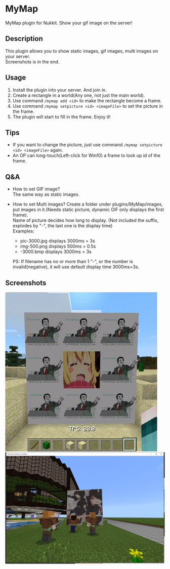 # MyMap

MyMap plugin for Nukkit. Show your gif image on the server!

## Description

This plugin allows you to show static images, gif images, multi images
on your server.  
Screenshots is in the end.

## Usage

1. Install the plugin into your server. And join in.
2. Create a rectangle in a world(Any one, not just the main world).
3. Use command `/mymap add <id>` to make the rectangle become a frame.
4. Use command `/mymap setpicture <id> <imageFile>` to set the picture
   in the frame.
5. The plugin will start to fill in the frame. Enjoy it!

## Tips

- If you want to change the picture, just use command `/mymap
   setpicture <id> <imageFile>` again.
- An OP can long-touch(Left-click for Win10) a frame to look up id of the frame.

## Q&A

- How to set GIF image?  
  The same way as static images.
- How to set Multi images?
  Create a folder under plugins/MyMap/images, put images in it.(Needs static picture, dynamic GIF only displays the first frame).  
  Name of picture decides how long to display. (Not included the suffix, explodes by "-", the last one is the display time)  
  Examples:
  - pic-3000.jpg  displays 3000ms = 3s
  - img-500.png  displays 500ms = 0.5s
  - -3000.bmp  displays 3000ms = 3s

  PS: If filename has no or more than 1 "-", or the number is invalid(negative), it will use default display time 3000ms=3s.

## Screenshots

![](images/MyMap-GIF.gif)  
![](images/MyMap-STATIC.jpg)
